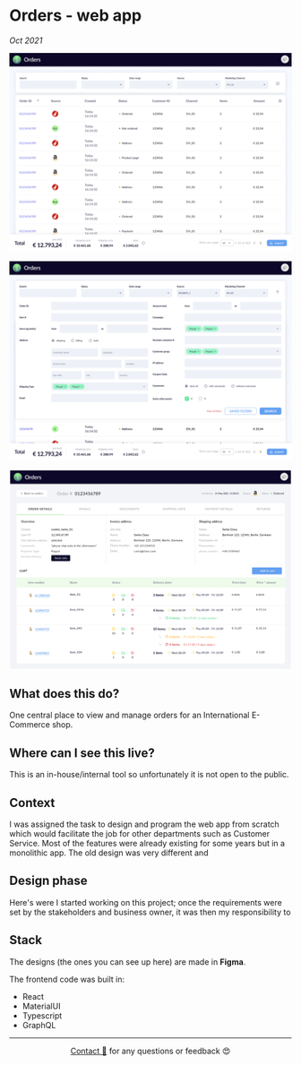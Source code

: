 # Orders - web app

_Oct 2021_

![orders-home](assets/st-orders-home.png)

![orders-filter](assets/st-orders-filters.png)

![orders-details](assets/st-orders-details.png)

## What does this do?

One central place to view and manage orders for an International E-Commerce shop.

## Where can I see this live?

This is an in-house/internal tool so unfortunately it is not open to the public.

## Context

I was assigned the task to design and program the web app from scratch which would facilitate the job for other departments such as Customer Service.
Most of the features were already existing for some years but in a monolithic app. The old design was very different and 

## Design phase

Here's were I started working on this project; once the requirements were set by the stakeholders and business owner, it was then my responsibility to 
## Stack

The designs (the ones you can see up here) are made in **Figma**.

The frontend code was built in:

- React
- MaterialUI
- Typescript
- GraphQL

---
  
<div style="text-align: center;">

[Contact 🐨](docs/aboutLy.md) for any questions or feedback 😍 

</div>